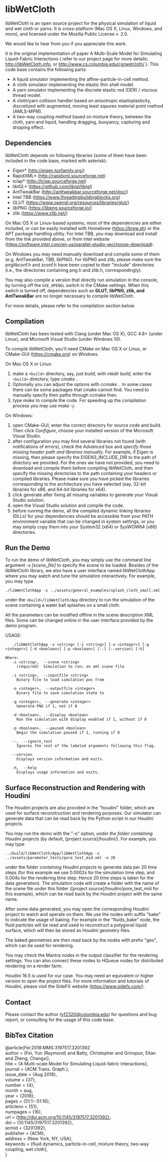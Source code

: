 libWetCloth
================
libWetCloth is an open source project for the physical simulation of liquid and wet cloth or yarns. It is cross-platform (Mac OS X, Linux, Windows, and more), and licensed under the Mozilla Public License v. 2.0.

We would like to hear from you if you appreciate this work.

It is the original implementation of paper A Multi-Scale Model for Simulating Liquid-Fabric Interactions ( refer to our project page for more details: http://libWetCloth.info, or http://www.cs.columbia.edu/cg/wetcloth/ ). This code base contains the following parts:

 - A liquid simulator implementing the affine-particle-in-cell method.
 - A cloth simulator implementing the elastic thin shell model.
 - A yarn simulator implementing the discrete elastic rod (DER) / viscous thread model.
 - A cloth/yarn collision handler based on anisotropic elastoplasticity, discretized with augmented, moving least sqaures material point method (AMLS-MPM). 
 - A two-way coupling method based on mixture theory, between the cloth, yarn and liquid, handling dragging, buoyancy, capturing and dripping effect.

Dependencies
--------------------
libWetCloth depends on following libraries (some of them have been included in the code base, marked with asterisk):

- Eigen* (http://eigen.tuxfamily.org/)
- RapidXML* (http://rapidxml.sourceforge.net)
- tclap* (http://tclap.sourceforge.net)
- libIGL* (https://github.com/libigl/libigl)
- AntTweakBar (http://anttweakbar.sourceforge.net/doc/)
- Intel TBB (https://www.threadingbuildingblocks.org)
- GLUT (https://www.opengl.org/resources/libraries/glut/)
- libPNG (https://libpng.sourceforge.io/)
- zlib (https://www.zlib.net/)

On Mac OS X or Linux-based systems, most of the dependencies are either included, or can be easily installed with Homebrew (https://brew.sh) or the APT package handling utility. For Intel TBB, you may download and install from the link provided above, or from Intel website (https://software.intel.com/en-us/parallel-studio-xe/choose-download). 

On Windows you may need manually download and compile some of them (e.g. AntTweakBar, TBB, libPNG). For libPNG and zlib, please make sure the pnglibconf.h and zconf.h have been copied to their "include" directories (i.e., the directories containing png.h and zlib.h, correspondingly). 

You may also compile a version that directly run simulation in the console, by turning off the `USE_OPENGL` switch in the CMake settings. When this switch is turned off, dependencies such as **GLUT, libPNG, zlib, and AntTweakBar** are no longer necessary to compile libWetCloth.

For more details, please refer to the compilation section below.

Compilation
-----------------
libWetCloth has been tested with Clang (under Mac OS X), GCC 4.8+ (under Linux), and Microsoft Visual Studio (under Windows 10).

To compile libWetCloth, you'll need CMake on Mac OS X or Linux, or CMake-GUI (https://cmake.org) on Windows.

On Mac OS X or Linux:
1. make a `<build>` directory, say, just *build*, with *mkdir build*, enter the `<build>` directory, type *cmake ..*
2. Optionally you can adjust the options with *ccmake ..* In some cases there can be some packages that cmake cannot find. You need to manually specify their paths through ccmake then.
3. type *make* to compile the code. For speeding up the compilation process you may use *make -j*.

On Windows:
1. open CMake-GUI, enter the correct directory for source code and build. Then click *Configure*, choose your installed version of the Microsoft Visual Studio.
2. after configuration you may find several libraries not found (with notifications of errors), check the *Advanced* box and *specify those missing header path and libraries manually*. For example, if Eigen is missing, then please specify the EIGEN3_INCLUDE_DIR to the path of directory we provided. For the ones we have not provided, you need to download and compile them before compiling libWetCloth, and then specify the missing directories to the path containing your headers or compiled libraries. Please make sure you have picked the libraries corresponding to the architecture you have selected (say, 32-bit libraries for x86, and 64-bit libraries for x64).
3. click generate after fixing all missing variables to generate your Visual Studio solution.
4. open the Visual Studio solution and compile the code.
5. before running the demo, all the compiled dynamic linking libraries (DLLs) for your dependencies should be accessible from your PATH environment variable that can be changed in system settings, or you may simply copy them into your System32 (x64) or SysWOW64 (x86) directories.

Run the Demo
--------------------
To run the demo of libWetCloth, you may simply use the command line argument *-s [scene_file]* to specify the scene to be loaded. Besides of the libWetCloth library, we also have a user interface named libWetClothApp where you may watch and tune the simulation interactively. For example, you may type
```
./libWetClothApp -s ../assets/general_examples/splash_cloth_small.xml
```
under the `<build>/libWetCloth/App` directory to run the simulation of the scene containing a water ball splashes on a small cloth. 

All the parameters can be modified offline in the scene description XML files. Some can be changed online in the user interface provided by the demo program.

USAGE: 
```
   ./libWetClothApp -s <string> [-i <string>] [-o <integer>] [-g <integer>] [-d <boolean>] [-p <boolean>] [--] [--version] [-h]

Where: 
   -s <string>,  --scene <string>
     (required)  Simulation to run; an xml scene file

   -i <string>,  --inputfile <string>
     Binary file to load simulation pos from

   -o <integer>,  --outputfile <integer>
     Binary file to save simulation state to

   -g <integer>,  --generate <integer>
     Generate PNG if 1, not if 0

   -d <boolean>,  --display <boolean>
     Run the simulation with display enabled if 1, without if 0

   -p <boolean>,  --paused <boolean>
     Begin the simulation paused if 1, running if 0

   --,  --ignore_rest
     Ignores the rest of the labeled arguments following this flag.

   --version
     Displays version information and exits.

   -h,  --help
     Displays usage information and exits.
```

Surface Reconstruction and Rendering with Houdini
--------------------------------------------------------
The Houdini projects are also provided in the "houdini" folder, which are used for surface reconstruction and rendering purposes. Our simulator can generate data that can be read back by the Python script in our Houdini projects.

You may run the demo with the "-o" option, *under the folder containing Houdini projects* (by default, [project source]/houdini/). For example, you may type
```
../build/libWetCloth/App/libWetClothApp -s ../assets/parameter_tests/pore_test_mid.xml -o 20
```
under the folder *containing Houdini projects* to generate data per 20 time steps (for this example we use 0.0002s for the simulation time step, and 0.004s for the rendering time step. Hence 20 time steps is taken for the data generation). The simulation code will create a folder with the name of the scene file under this folder ([project source]/houdini/pore_test_mid for this example), which can be read back by the Houdini project with the same name.

After some data generated, you may open the corresponding Houdini project to watch and operate on them. We use the nodes with suffix "bake" to indicate the usage of baking. For example in the "fluids_bake" node, the fluid particles will be read and used to reconstruct a polygonal liquid surface, which will then be stored as Houdini geometry files.

The baked geometries are then read back by the nodes with prefix "geo", which can be used for rendering. 

You may check the Mantra nodes in the output classifier for the rendering settings. You can also connect these nodes to HQueue nodes for distributed rendering on a render farm.

Houdini 16.5 is used for our case. You may need an equivalent or higher version to open the project files. For more information and tutorials of Houdini, please visit the SideFX website (https://www.sidefx.com/).

Contact
-----------
Please contact the author (yf2320@columbia.edu) for questions and bug report, or consulting for the usage of this code base.

BibTex Citation
----------------------
@article{Fei:2018:MMS:3197517.3201392  
 author = {Fei, Yun (Raymond) and Batty, Christopher and Grinspun, Eitan and Zheng, Changxi},  
 title = {A Multi-scale Model for Simulating Liquid-fabric Interactions},  
 journal = {ACM Trans. Graph.},  
 issue_date = {Aug 2018},  
 volume = {37},  
 number = {4},  
 month = aug,  
 year = {2018},  
 pages = {51:1--51:16},  
 articleno = {51},  
 numpages = {16},  
 url = {http://doi.acm.org/10.1145/3197517.3201392},  
 doi = {10.1145/3197517.3201392},  
 acmid = {3201392},  
 publisher = {ACM},  
 address = {New York, NY, USA},  
 keywords = {fluid dynamics, particle-in-cell, mixture theory, two-way coupling, wet cloth},  
}  